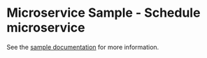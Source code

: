# Microservice Sample - Schedule microservice

See the [sample documentation](https://github.com/WASdev/sample.microservices.docs) for more information.
